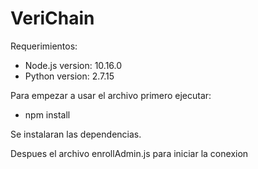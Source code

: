 # VeriChain

Requerimientos:
* Node.js version: 10.16.0
* Python version: 2.7.15

Para empezar a usar el archivo primero ejecutar:
+ npm install

 Se instalaran las dependencias.

Despues el archivo enrollAdmin.js para iniciar la conexion
